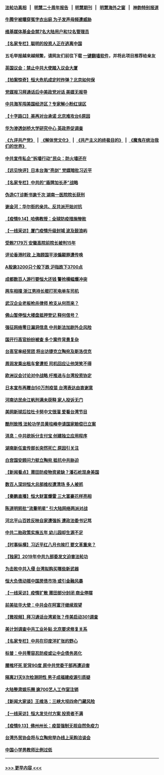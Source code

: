 #### [法轮功真相](https://github.com/gfw-breaker/truth/blob/master/README.md?t=0) &nbsp;&nbsp;|&nbsp;&nbsp; [明慧二十周年报告](https://github.com/gfw-breaker/mh-reports/blob/master/README.md?t=0) &nbsp;&nbsp;|&nbsp;&nbsp;[明慧期刊](https://github.com/gfw-breaker/mh-qikan) &nbsp;&nbsp;|&nbsp;&nbsp; [明慧海外之窗](https://github.com/gfw-breaker/mh-news/blob/master/README.md?t=0) &nbsp;&nbsp;|&nbsp;&nbsp; [神韵特别报道](https://github.com/gfw-breaker/mh-news/blob/master/shenyun.md?t=0)
#### [牛腾宇被曝穿冤字衣出庭 为子发声母频遭威胁](../pages/nsc413/n13234273.md?t=09150701) 
#### [维基媒体基金会禁7名大陆用户和12名管理员](../pages/nsc413/n13234181.md?t=09150701) 
#### [【名家专栏】聪明的投资人正在逃离中国](../pages/nsc413/n13232898.md?t=09150701) 
#### 五毛举报越来越频繁，请网友们前往下载 [一键翻墙软件](https://github.com/gfw-breaker/ssr-accounts)，并将此项目推荐给亲友
#### [英国议会：禁止中共大使踏入议会大厦](../pages/nsc413/n13234175.md?t=09150701) 
#### [【拍案惊奇】恒大危机成定时炸弹？北京如何保](../pages/nsc413/n13233385.md?t=09150701) 
#### [党媒报习拜通话后中美政党对话 美媒无报导](../pages/nsc413/n13234138.md?t=09150701) 
#### [中共海军闯美国经济区？专家解小粉红误区](../pages/nsc413/n13234062.md?t=09150701) 
#### [【十字路口】美再对台承诺 北京难攻台6原因](../pages/nsc413/n13233361.md?t=09150701) 
#### [华为渗透剑桥大学研究中心 英政界促调查](../pages/nsc413/n13233815.md?t=09150701) 
#### [《九评共产党》](https://github.com/begood0513/9ping.md/blob/master/README.md) &nbsp;|&nbsp; [《解体党文化》](../../../../jtdwh.md/blob/master/README.md)  &nbsp;|&nbsp; [《共产主义的终极目的》](../../../../gczydzjmd.md/blob/master/README.md) &nbsp;|&nbsp; [《魔鬼在统治我们的世界》](../../../../mgztzwmdsj.md/blob/master/README.md) 
#### [中共宣传私企“拆墙行动”民众：防火墙还在](../pages/nsc413/n13233718.md?t=09150701) 
#### [【远见快评】日本台海“亮剑” 党媒暗批习近平](../pages/nsc413/n13231409.md?t=09150701) 
#### [【名家专栏】中共的“盾牌加长矛”战略](../pages/nsc413/n13230258.md?t=09150701) 
#### [伪造CT诊断书逾千次 湖南一医院院长获刑](../pages/nsc413/n13233241.md?t=09150701) 
#### [谢金河：华尔街的亲共、反共派开始对抗](../pages/nsc413/n13233111.md?t=09150701) 
#### [【疫情9.14】哈佛教授：全球防疫措施惨败](../pages/nsc413/n13232904.md?t=09150701) 
#### [【一线采访】厦门疫情升级封城 波及鼓浪屿](../pages/nsc413/n13233108.md?t=09150701) 
#### [受贿7179万 安徽高院前院长被判15年](../pages/nsc413/n13233171.md?t=09150701) 
#### [评论香港时政 上海顾国平涉煽颠罪遭传唤](../pages/nsc413/n13233139.md?t=09150701) 
#### [A股逾3200只个股下跌 沪指跌下3700点](../pages/nsc413/n13232622.md?t=09150701) 
#### [成都数百人游行要恒大还钱 警抢横幅爆冲突](../pages/nsc413/n13232765.md?t=09150701) 
#### [两车相撞 浙江男持长棍打死电单车司机](../pages/nsc413/n13232772.md?t=09150701) 
#### [武汉企业老板枪杀律师 枪支从何而来？](../pages/nsc413/n13232148.md?t=09150701) 
#### [佛山暂停恒大楼盘抵押登记 释何信号？](../pages/nsc413/n13231961.md?t=09150701) 
#### [强征网络零日漏洞信息 中共新法加剧外企风险](../pages/nsc413/n13232301.md?t=09150701) 
#### [国开行高官纷纷被查 多个案件背景复杂](../pages/nsc413/n13231920.md?t=09150701) 
#### [台高官率经贸团 将出访捷克立陶宛及斯洛伐克](../pages/nsc413/n13232188.md?t=09150701) 
#### [周润发乘出租车曾遭拒 司机回应让他哭笑不得](../pages/nsc413/n13231694.md?t=09150701) 
#### [欧洲议会讨论对中战略 吁推进与台湾投资协定](../pages/nsc413/n13232130.md?t=09150701) 
#### [日本宣布再赠台50万剂疫苗 台湾表达由衷谢意](../pages/nsc413/n13229907.md?t=09150701) 
#### [河南访民余江帆刑满未获释 家人投诉无门](../pages/nsc413/n13232106.md?t=09150701) 
#### [美网新球后拉杜卡努中文很溜 爱看台湾节目](../pages/nsc413/n13232116.md?t=09150701) 
#### [酷刑致残 法轮功学员黄柱峰申请国家赔偿已立案](../pages/nsc413/n13231174.md?t=09150701) 
#### [消息：中共欲拆分支付宝 创建独立应用程序](../pages/nsc413/n13231701.md?t=09150701) 
#### [湖南新任宣传部长突然死亡 原因引关注](../pages/nsc413/n13231831.md?t=09150701) 
#### [白宫国安顾问力挺立陶宛 抵抗中共胁迫](../pages/nsc413/n13231756.md?t=09150701) 
#### [【新闻看点】莆田防疫物资紧缺？潘石屹现身美国](../pages/nsc413/n13231376.md?t=09150701) 
#### [数百人深圳恒大总部维权遭清场 多人被抓](../pages/nsc413/n13231523.md?t=09150701) 
#### [【秦鹏直播】恒大财富爆雷 三大富豪花样亮相](../pages/nsc413/n13231382.md?t=09150701) 
#### [陈道明怒批“流量明星” 引大陆网络两派对战](../pages/nsc413/n13228727.md?t=09150701) 
#### [河北平山百姓反映自家遭强拆 遭政法委书记骂](../pages/nsc413/n13231287.md?t=09150701) 
#### [中共二胎政策实施五年 幼儿园却生源不足](../pages/nsc413/n13231366.md?t=09150701) 
#### [【时事纵横】习近平红八月也挨打 要文革重来？](../pages/nsc413/n13231393.md?t=09150701) 
#### [【独家】2019年中共九部委发文迫害法轮功](../pages/nsc413/n13228999.md?t=09150701) 
#### [为击败中共入侵 台湾拟购买哪些新武器](../pages/nsc413/n13231247.md?t=09150701) 
#### [恒大负债动摇中国房债市场 或引金融风暴](../pages/nsc413/n13227422.md?t=09150701) 
#### [【一线采访】疫情扩散 莆田部分封闭 商业停摆](../pages/nsc413/n13231162.md?t=09150701) 
#### [前美驻华大使：中共会在阿富汗继续观望](../pages/nsc413/n13231112.md?t=09150701) 
#### [【微视频】拜习通话台湾紧张？传美启动301调查](../pages/nsc413/n13230604.md?t=09150701) 
#### [美计划调查中共工业补贴 北京要求修复关系](../pages/nsc413/n13231026.md?t=09150701) 
#### [【名家专栏】中共在印度洋扩张的野心](../pages/nsc413/n13230240.md?t=09150701) 
#### [标普：中共零容忍防疫或让中企债务恶化](../pages/nsc413/n13230717.md?t=09150701) 
#### [腰椎坏死 驼背90度 原中共党委干部再遭迫害](../pages/nsc413/n13228165.md?t=09150701) 
#### [隔离21天9次检测阴性 男子成福建疫源引质疑](../pages/nsc413/n13230502.md?t=09150701) 
#### [大陆整肃娱乐圈 逾700艺人工作室注销](../pages/nsc413/n13229850.md?t=09150701) 
#### [【新闻大家谈】王维洛：三峡大坝四命门藏风险](../pages/nsc413/n13229197.md?t=09150701) 
#### [【一线采访】恒大发兑付方案 投资者不满](../pages/nsc413/n13229659.md?t=09150701) 
#### [【疫情9.13】佛州州长：疫苗强制无视自然免疫力](../pages/nsc413/n13229759.md?t=09150701) 
#### [台湾外贸协会将与立陶宛举办线上采购洽谈会](../pages/nsc413/n13230007.md?t=09150701) 
#### [中国小学男教师比例过低](../pages/nsc413/n13229043.md?t=09150701) 

----
#### [ >>> 更早内容 <<< ](../indexes/nsc413-earlier.md)
